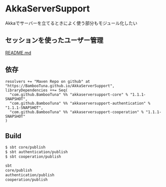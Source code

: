 # AkkaServerSupport
Akkaでサーバーを立てるときによく使う部分もモジュール化したい

## セッションを使ったユーザー管理
[README.md](https://github.com/BambooTuna/AkkaServerSupport/blob/master/sample/src/main/scala/com/github/BambooTuna/AkkaServerSupport/sample/README.md)

## 依存
```
resolvers += "Maven Repo on github" at "https://BambooTuna.github.io/AkkaServerSupport",
libraryDependencies ++= Seq(
  "com.github.BambooTuna" %% "akkaserversupport-core" % "1.1.1-SNAPSHOT",
  "com.github.BambooTuna" %% "akkaserversupport-authentication" % "1.1.1-SNAPSHOT",
  "com.github.BambooTuna" %% "akkaserversupport-cooperation" % "1.1.1-SNAPSHOT"
)
```

## Build
```bash
$ sbt core/publish
$ sbt authentication/publish
$ sbt cooperation/publish

sbt
core/publish
authentication/publish
cooperation/publish
```
